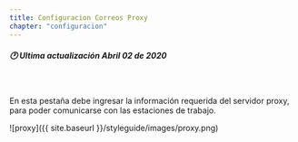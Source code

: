 ```yaml
---
title: Configuracion Correos Proxy
chapter: "configuracion"
---
```

##### 🕐 Ultima actualización Abril 02 de 2020
<br>
<br>
En esta pestaña debe ingresar la información requerida del servidor proxy, para poder comunicarse con las estaciones de trabajo.


![proxy]({{ site.baseurl }}/styleguide/images/proxy.png)
